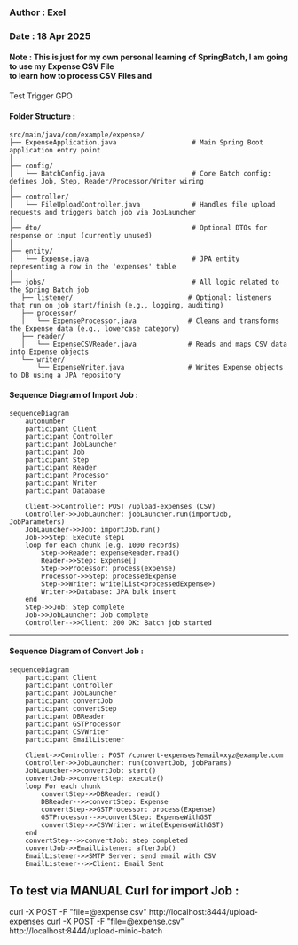 
### Author    : Exel 
### Date      : 18 Apr 2025 
#### Note      : This is just for my own personal learning of SpringBatch, I am going to use my Expense CSV File <br> to learn how to process CSV Files and 

Test Trigger GPO
#### Folder Structure : 
````
src/main/java/com/example/expense/
├── ExpenseApplication.java                   # Main Spring Boot application entry point
│
├── config/
│   └── BatchConfig.java                      # Core Batch config: defines Job, Step, Reader/Processor/Writer wiring
│
├── controller/
│   └── FileUploadController.java             # Handles file upload requests and triggers batch job via JobLauncher
│
├── dto/                                      # Optional DTOs for response or input (currently unused)
│
├── entity/
│   └── Expense.java                          # JPA entity representing a row in the 'expenses' table
│
├── jobs/                                     # All logic related to the Spring Batch job
   ├── listener/                             # Optional: listeners that run on job start/finish (e.g., logging, auditing)
   ├── processor/
   │   └── ExpenseProcessor.java             # Cleans and transforms the Expense data (e.g., lowercase category)
   ├── reader/
   │   └── ExpenseCSVReader.java             # Reads and maps CSV data into Expense objects
   └── writer/
       └── ExpenseWriter.java                # Writes Expense objects to DB using a JPA repository
````


#### Sequence Diagram  of Import Job : 
```mermaid
sequenceDiagram
    autonumber
    participant Client
    participant Controller
    participant JobLauncher
    participant Job
    participant Step
    participant Reader
    participant Processor
    participant Writer
    participant Database

    Client->>Controller: POST /upload-expenses (CSV)
    Controller->>JobLauncher: jobLauncher.run(importJob, JobParameters)
    JobLauncher->>Job: importJob.run()
    Job->>Step: Execute step1
    loop for each chunk (e.g. 1000 records)
        Step->>Reader: expenseReader.read()
        Reader->>Step: Expense[]
        Step->>Processor: process(expense)
        Processor->>Step: processedExpense
        Step->>Writer: write(List<processedExpense>)
        Writer->>Database: JPA bulk insert
    end
    Step->>Job: Step complete
    Job->>JobLauncher: Job complete
    Controller-->>Client: 200 OK: Batch job started
````
--- 
#### Sequence Diagram  of Convert Job :

```mermaid
sequenceDiagram
    participant Client
    participant Controller
    participant JobLauncher
    participant convertJob
    participant convertStep
    participant DBReader
    participant GSTProcessor
    participant CSVWriter
    participant EmailListener

    Client->>Controller: POST /convert-expenses?email=xyz@example.com
    Controller->>JobLauncher: run(convertJob, jobParams)
    JobLauncher->>convertJob: start()
    convertJob->>convertStep: execute()
    loop For each chunk
        convertStep->>DBReader: read()
        DBReader-->>convertStep: Expense
        convertStep->>GSTProcessor: process(Expense)
        GSTProcessor-->>convertStep: ExpenseWithGST
        convertStep->>CSVWriter: write(ExpenseWithGST)
    end
    convertStep-->>convertJob: step completed
    convertJob->>EmailListener: afterJob()
    EmailListener->>SMTP Server: send email with CSV
    EmailListener-->>Client: Email Sent
```




## To test via MANUAL Curl for import Job : 
 curl -X POST -F "file=@expense.csv" http://localhost:8444/upload-expenses
 curl -X POST -F "file=@expense.csv" http://localhost:8444/upload-minio-batch


